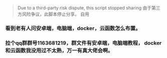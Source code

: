 > Due to a third-party risk dispute, this script stopped sharing
> 由于第三方风险争议，此脚本停止分享。
> 自用
### 看到老有人问安卓端，电脑端，docker，云函数怎么布置。
### 拉个qq群群号1163681219，群文件有安卓端，电脑端教程， docker和云函数我没用过不太熟，万一有真大佬会啊。
